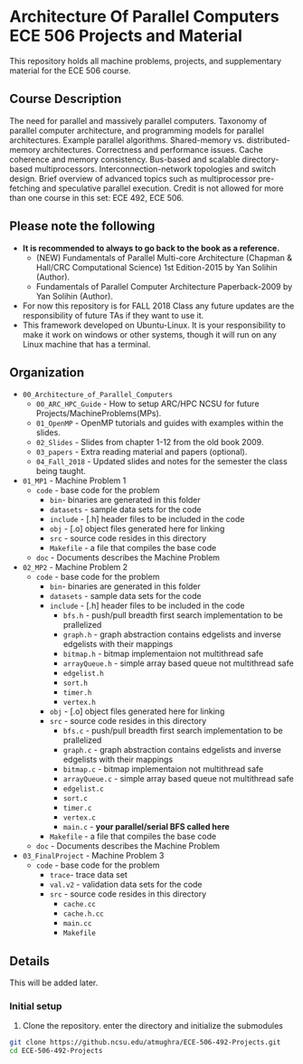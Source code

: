 # Architecture Of Parallel Computers ECE 506 Projects and Material

This repository holds all machine problems, projects, and supplementary material for the ECE 506 course.

## Course Description

The need for parallel and massively parallel computers. Taxonomy of parallel computer architecture, and programming models for parallel architectures. Example parallel algorithms. Shared-memory vs. distributed-memory architectures. Correctness and performance issues. Cache coherence and memory consistency. Bus-based and scalable directory-based multiprocessors. Interconnection-network topologies and switch design. Brief overview of advanced topics such as multiprocessor pre-fetching and speculative parallel execution. Credit is not allowed for more than one course in this set: ECE 492, ECE 506.

## Please note the following

* **It is recommended to always to go back to the book as a reference.**
    * (NEW) Fundamentals of Parallel Multi-core Architecture (Chapman & Hall/CRC Computational Science) 1st Edition-2015 by Yan Solihin (Author).
    * Fundamentals of Parallel Computer Architecture Paperback-2009 by Yan Solihin (Author).
* For now this repository is for FALL 2018 Class any future updates are the responsibility of future TAs if they want to use it.
* This framework developed on Ubuntu-Linux. It is your responsibility to make it work on windows or other systems, though it will run on any Linux machine that has a terminal.

## Organization
* `00_Architecture_of_Parallel_Computers`
  * `00_ARC_HPC_Guide` - How to setup ARC/HPC NCSU for future Projects/MachineProblems(MPs).
  * `01_OpenMP` - OpenMP tutorials and guides with examples within the slides.
  * `02_Slides` - Slides from chapter 1-12 from the old book 2009.
  * `03_papers` - Extra reading material and papers (optional).
  * `04_Fall_2018` - Updated slides and notes for the semester the class being taught.
* `01_MP1` - Machine Problem 1
  * `code` - base code for the problem
    * `bin`- binaries are generated in this folder
    * `datasets` - sample data sets for the code
    * `include` - [.h] header files to be included in the code
    * `obj` - [.o] object files generated here for linking
    * `src` - source code resides in this directory
    * `Makefile` - a file that compiles the base code
  * `doc` - Documents describes the Machine Problem
* `02_MP2` - Machine Problem 2
  * `code` - base code for the problem
    * `bin`- binaries are generated in this folder
    * `datasets` - sample data sets for the code
    * `include` - [.h] header files to be included in the code
        * `bfs.h` - push/pull breadth first search implementation to be prallelized 
        * `graph.h` - graph abstraction contains edgelists and inverse edgelists with their mappings 
        * `bitmap.h` - bitmap implementaion not multithread safe
        * `arrayQueue.h` - simple array based queue not multithread safe  
        * `edgelist.h`
        * `sort.h`
        * `timer.h`
        * `vertex.h`
    * `obj` - [.o] object files generated here for linking
    * `src` - source code resides in this directory
        * `bfs.c` - push/pull breadth first search implementation to be prallelized 
        * `graph.c` - graph abstraction contains edgelists and inverse edgelists with their mappings
        * `bitmap.c` - bitmap implementaion not multithread safe
        * `arrayQueue.c` - simple array based queue not multithread safe 
        * `edgelist.c`
        * `sort.c` 
        * `timer.c`
        * `vertex.c`
        * `main.c` - **your parallel/serial BFS called here**
    * `Makefile` - a file that compiles the base code
  * `doc` - Documents describes the Machine Problem
* `03_FinalProject` - Machine Problem 3
  * `code` - base code for the problem
    * `trace`- trace data set
    * `val.v2` - validation data sets for the code
    * `src` - source code resides in this directory
        * `cache.cc`
        * `cache.h.cc`
        * `main.cc`
        * `Makefile` 

## Details
This will be added later.
### Initial setup
1. Clone the repository. enter the directory and initialize the submodules
  ```bash
  git clone https://github.ncsu.edu/atmughra/ECE-506-492-Projects.git
  cd ECE-506-492-Projects
  ```
